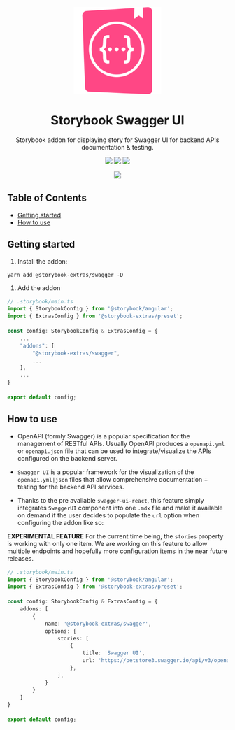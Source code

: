 <div align="center">

<img src="https://raw.githubusercontent.com/sheriffMoose/storybook-extras/master/logos/swagger.svg" alt="logo" width="200" />

<h1>Storybook Swagger UI</h1>

<p>Storybook addon for displaying story for Swagger UI for backend APIs documentation & testing.</p>

![][img.node]
![][img.npm]
[![][img.storybook]][link.npm]

[![][img.banner]][link.npm]

</div>

<h2>Table of Contents</h2>

- [Getting started](#getting-started)
- [How to use](#how-to-use)

## Getting started

1. Install the addon:

```shell
yarn add @storybook-extras/swagger -D
```

1. Add the addon

```ts
// .storybook/main.ts
import { StorybookConfig } from '@storybook/angular';
import { ExtrasConfig } from '@storybook-extras/preset';

const config: StorybookConfig & ExtrasConfig = {
    ...
    "addons": [
        "@storybook-extras/swagger",
        ...
    ],
    ...
}

export default config;
```

## How to use

- OpenAPI (formly Swagger) is a popular specification for the management of RESTful APIs. Usually OpenAPI produces a `openapi.yml` or `openapi.json` file that can be used to integrate/visualize the APIs configured on the backend server.

- `Swagger UI` is a popular framework for the visualization of the `openapi.yml|json` files that allow comprehensive documentation + testing for the backend API services. 

- Thanks to the pre available `swagger-ui-react`, this feature simply integrates `SwaggerUI` component into one `.mdx` file and make it available on demand if the user decides to populate the `url` option when configuring the addon like so:

**EXPERIMENTAL FEATURE**
For the current time being, the `stories` property is working with only one item. We are working on this feature to allow multiple endpoints and hopefully more configuration items in the near future releases.


```ts
// .storybook/main.ts
import { StorybookConfig } from '@storybook/angular';
import { ExtrasConfig } from '@storybook-extras/preset';

const config: StorybookConfig & ExtrasConfig = {
    addons: [
        {
            name: '@storybook-extras/swagger',
            options: {
                stories: [
                    {
                        title: 'Swagger UI',
                        url: 'https://petstore3.swagger.io/api/v3/openapi.json',
                    },
                ],
            }
        }
    ]
}

export default config;
```

[img.node]:
https://img.shields.io/node/v/@storybook-extras/swagger?logo=node.js&logoColor=white&labelColor=339933&color=grey&label=
[img.npm]:
https://img.shields.io/npm/v/@storybook-extras/swagger?logo=npm&logoColor=white&labelColor=CB3837&color=grey&label=

[img.storybook]:
https://img.shields.io/npm/dependency-version/@storybook-extras/swagger/dev/storybook?logo=storybook&logoColor=white&labelColor=FF4785&color=grey&label=

[img.banner]:
https://nodei.co/npm/@storybook-extras/swagger.png

[link.npm]:
https://npmjs.org/package/@storybook-extras/swagger